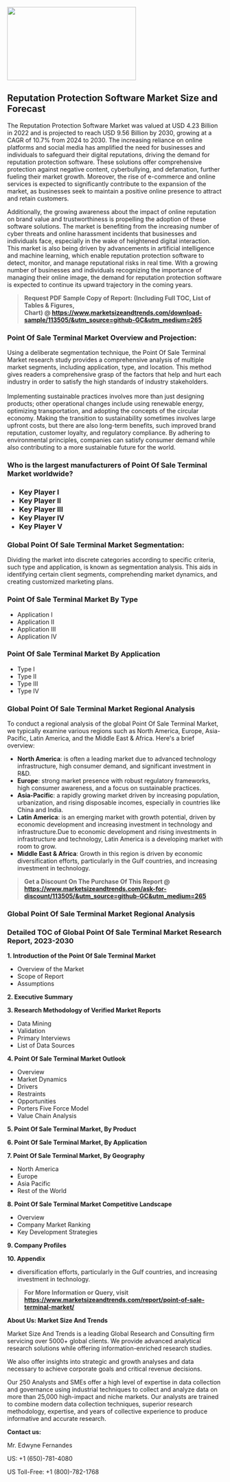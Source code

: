 <p><img class="alignnone size-medium wp-image-20088" src="https://ffe5etoiles.com/wp-content/uploads/2024/12/MST1-300x171.png" alt="" width="300" height="171" /></p><h2>Reputation Protection Software Market Size and Forecast</h2><p>The Reputation Protection Software Market was valued at USD 4.23 Billion in 2022 and is projected to reach USD 9.56 Billion by 2030, growing at a CAGR of 10.7% from 2024 to 2030. The increasing reliance on online platforms and social media has amplified the need for businesses and individuals to safeguard their digital reputations, driving the demand for reputation protection software. These solutions offer comprehensive protection against negative content, cyberbullying, and defamation, further fueling their market growth. Moreover, the rise of e-commerce and online services is expected to significantly contribute to the expansion of the market, as businesses seek to maintain a positive online presence to attract and retain customers.</p><p>Additionally, the growing awareness about the impact of online reputation on brand value and trustworthiness is propelling the adoption of these software solutions. The market is benefiting from the increasing number of cyber threats and online harassment incidents that businesses and individuals face, especially in the wake of heightened digital interaction. This market is also being driven by advancements in artificial intelligence and machine learning, which enable reputation protection software to detect, monitor, and manage reputational risks in real time. With a growing number of businesses and individuals recognizing the importance of managing their online image, the demand for reputation protection software is expected to continue its upward trajectory in the coming years.</p></p><blockquote id="" class=""><strong>Request PDF Sample Copy of Report: (Including Full TOC, List of Tables &amp; Figures, Chart)&nbsp;@&nbsp;<strong><a href="https://www.marketsizeandtrends.com/download-sample/113505/&utm_source=github-GC&utm_medium=265" target="_blank">https://www.marketsizeandtrends.com/download-sample/113505/&utm_source=github-GC&utm_medium=265</a></strong></strong></blockquote><h3 id="" class="">Point Of Sale Terminal Market&nbsp;Overview and Projection:</h3><p id="" class="">Using a deliberate segmentation technique, the Point Of Sale Terminal Market research study provides a comprehensive analysis of multiple market segments, including application, type, and location. This method gives readers a comprehensive grasp of the factors that help and hurt each industry in order to satisfy the high standards of industry stakeholders. <br /> <br />Implementing sustainable practices involves more than just designing products; other operational changes include using renewable energy, optimizing transportation, and adopting the concepts of the circular economy. Making the transition to sustainability sometimes involves large upfront costs, but there are also long-term benefits, such improved brand reputation, customer loyalty, and regulatory compliance. By adhering to environmental principles, companies can satisfy consumer demand while also contributing to a more sustainable future for the world.</p><h3 id="" class="">Who is the largest manufacturers of&nbsp;Point Of Sale Terminal Market worldwide?</h3><h3 class=""><p><ul><li>Key Player I </li><li> Key Player II </li><li> Key Player III </li><li> Key Player IV </li><li> Key Player V</li></ul></p></h3><h3 id="" class="">Global&nbsp;Point Of Sale Terminal Market Segmentation:</h3><p id="" class="">Dividing the market into discrete categories according to specific criteria, such type and application, is known as segmentation analysis. This aids in identifying certain client segments, comprehending market dynamics, and creating customized marketing plans.</p><h3 id="" class="">Point Of Sale Terminal Market&nbsp;By Type</h3><p><p><ul><li>Application I </li><li> Application II </li><li> Application III </li><li> Application IV</p></li></ul></p></p><h3 id="" class="">Point Of Sale Terminal Market&nbsp;By Application</h3><p class=""><p><ul><li>Type I </li><li> Type II </li><li> Type III </li><li> Type IV</li></ul></p></p><h3 id="" class="">Global Point Of Sale Terminal Market Regional Analysis</h3><p id="" class="">To conduct a regional analysis of the global Point Of Sale Terminal Market, we typically examine various regions such as North America, Europe, Asia-Pacific, Latin America, and the Middle East &amp; Africa. Here's a brief overview:</p><ul><li><strong>North America</strong>: is often a leading market due to advanced technology infrastructure, high consumer demand, and significant investment in R&amp;D.</li><li><strong>Europe</strong>: strong market presence with robust regulatory frameworks, high consumer awareness, and a focus on sustainable practices.</li><li><strong>Asia-Pacific</strong>: a rapidly growing market driven by increasing population, urbanization, and rising disposable incomes, especially in countries like China and India.</li><li><strong>Latin America</strong>: is an emerging market with growth potential, driven by economic development and increasing investment in technology and infrastructure.Due to economic development and rising investments in infrastructure and technology, Latin America is a developing market with room to grow.</li><li><strong>Middle East &amp; Africa</strong>: Growth in this region is driven by economic diversification efforts, particularly in the Gulf countries, and increasing investment in technology.</li></ul><blockquote id="" class=""><strong>Get a Discount On The Purchase Of This Report @ <strong><a href="https://www.marketsizeandtrends.com/ask-for-discount/113505/&utm_source=github-GC&utm_medium=265" target="_blank">https://www.marketsizeandtrends.com/ask-for-discount/113505/&utm_source=github-GC&utm_medium=265</a></strong></strong></blockquote><h3 id="" class="">Global Point Of Sale Terminal Market Regional Analysis</h3><h3 id="" class="">Detailed TOC of Global Point Of Sale Terminal Market Research Report, 2023-2030</h3><p id="" class=""><strong>1. Introduction of the Point Of Sale Terminal Market</strong></p><ul><li>Overview of the Market</li><li>Scope of Report</li><li>Assumptions</li></ul><p id="" class=""><strong>2. Executive Summary</strong></p><p id="" class=""><strong>3. Research Methodology of Verified Market Reports</strong></p><ul><li>Data Mining</li><li>Validation</li><li>Primary Interviews</li><li>List of Data Sources</li></ul><p id="" class=""><strong>4. Point Of Sale Terminal Market Outlook</strong></p><ul><li>Overview</li><li>Market Dynamics</li><li>Drivers</li><li>Restraints</li><li>Opportunities</li><li>Porters Five Force Model</li><li>Value Chain Analysis</li></ul><p id="" class=""><strong>5. Point Of Sale Terminal Market, By Product</strong></p><p id="" class=""><strong>6. Point Of Sale Terminal Market, By Application</strong></p><p id="" class=""><strong>7. Point Of Sale Terminal Market, By Geography</strong></p><ul><li>North America</li><li>Europe</li><li>Asia Pacific</li><li>Rest of the World</li></ul><p id="" class=""><strong>8. Point Of Sale Terminal Market Competitive Landscape</strong></p><ul><li>Overview</li><li>Company Market Ranking</li><li>Key Development Strategies</li></ul><p id="" class=""><strong>9. Company Profiles</strong></p><p id="" class=""><strong>10. Appendix</strong></p><ul><li>diversification efforts, particularly in the Gulf countries, and increasing investment in technology.</li></ul><blockquote id="" class=""><strong>For More Information or Query, visit <strong><strong><a href="https://www.marketsizeandtrends.com/report/point-of-sale-terminal-market/" target="_blank">https://www.marketsizeandtrends.com/report/point-of-sale-terminal-market/</a></strong></strong></strong></blockquote><p id="" class=""><strong>About Us: Market Size And Trends</strong></p><p id="" class="">Market Size And Trends is a leading Global Research and Consulting firm servicing over 5000+ global clients. We provide advanced analytical research solutions while offering information-enriched research studies.</p><p id="" class="">We also offer insights into strategic and growth analyses and data necessary to achieve corporate goals and critical revenue decisions.</p><p id="" class="">Our 250 Analysts and SMEs offer a high level of expertise in data collection and governance using industrial techniques to collect and analyze data on more than 25,000 high-impact and niche markets. Our analysts are trained to combine modern data collection techniques, superior research methodology, expertise, and years of collective experience to produce informative and accurate research.</p><p id="" class=""><strong>Contact us:</strong></p><p id="" class="">Mr. Edwyne Fernandes</p><p id="" class="">US: +1 (650)-781-4080</p><p id="" class="">US Toll-Free: +1 (800)-782-1768</p>
